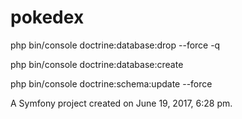 pokedex
=======

php bin/console doctrine:database:drop --force -q

php bin/console doctrine:database:create

php bin/console doctrine:schema:update --force

A Symfony project created on June 19, 2017, 6:28 pm.
